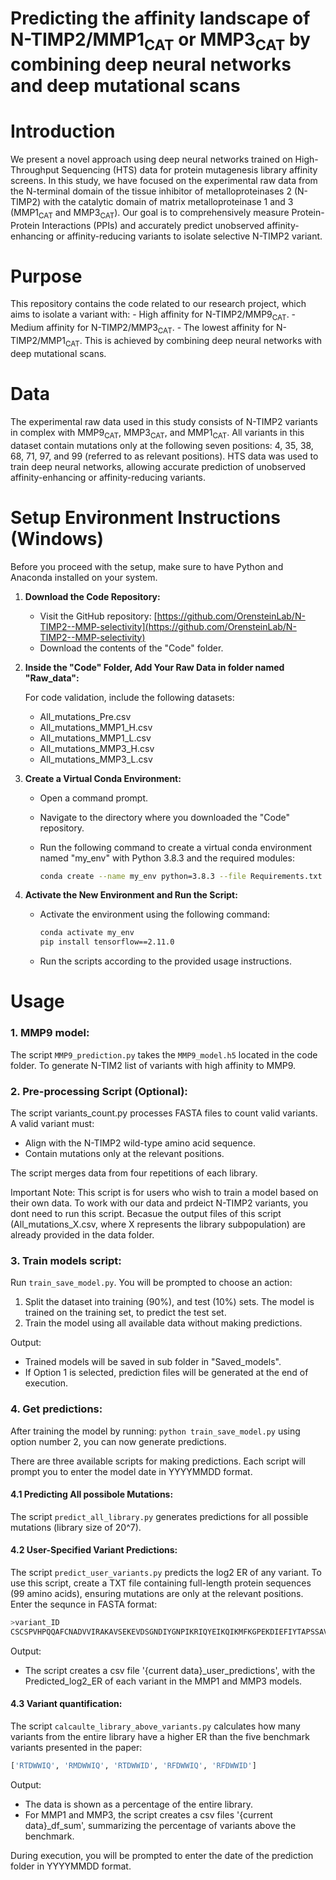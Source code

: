 # Predicting the affinity landscape of N-TIMP2/MMP1<sub>CAT</sub> or MMP3<sub>CAT</sub> by combining deep neural networks and deep mutational scans

# Introduction

We present a novel approach using deep neural networks trained on High-Throughput Sequencing (HTS) data for protein mutagenesis library affinity screens.
In this study, we have focused on the experimental raw data from the N-terminal domain of the tissue inhibitor of metalloproteinases 2 (N-TIMP2) with the catalytic domain of matrix metalloproteinase 1 and 3 (MMP1<sub>CAT</sub> and MMP3<sub>CAT</sub>). Our goal is to comprehensively measure Protein-Protein Interactions (PPIs) and accurately predict unobserved affinity-enhancing or affinity-reducing variants to isolate selective N-TIMP2 variant.

# Purpose

This repository contains the code related to our research project, which aims to isolate a variant with:
   	- High affinity for N-TIMP2/MMP9<sub>CAT</sub>.
    	- Medium affinity for N-TIMP2/MMP3<sub>CAT</sub>.
     	- The lowest affinity for N-TIMP2/MMP1<sub>CAT</sub>.
This is achieved by combining deep neural networks with deep mutational scans.

# Data
The experimental raw data used in this study consists of N-TIMP2 variants in complex with MMP9<sub>CAT</sub>, MMP3<sub>CAT</sub>, and MMP1<sub>CAT</sub>.
All variants in this dataset contain mutations only at the following seven positions: 4, 35, 38, 68, 71, 97, and 99 (referred to as relevant positions).
HTS data was used to train deep neural networks, allowing accurate prediction of unobserved affinity-enhancing or affinity-reducing variants.

# Setup Environment Instructions (Windows)

Before you proceed with the setup, make sure to have Python and Anaconda installed on your system.


1. **Download the Code Repository:**
   - Visit the GitHub repository: [https://github.com/OrensteinLab/N-TIMP2--MMP-selectivity](https://github.com/OrensteinLab/N-TIMP2--MMP-selectivity)
   - Download the contents of the "Code" folder.

2. **Inside the "Code" Folder, Add Your Raw Data in folder named "Raw_data":**

   For code validation, include the following datasets:
   	- All_mutations_Pre.csv
   	- All_mutations_MMP1_H.csv
   	- All_mutations_MMP1_L.csv
   	- All_mutations_MMP3_H.csv
   	- All_mutations_MMP3_L.csv


3. **Create a Virtual Conda Environment:**
   - Open a command prompt.
   - Navigate to the directory where you downloaded the "Code" repository.
   - Run the following command to create a virtual conda environment named "my_env" with Python 3.8.3 and the required modules:
     
     ```bash
     conda create --name my_env python=3.8.3 --file Requirements.txt 
     ```

4. **Activate the New Environment and Run the Script:**
   - Activate the environment using the following command:
     ```bash
     conda activate my_env
     pip install tensorflow==2.11.0
     ```
   - Run the scripts according to the provided usage instructions.


# Usage
### 1. MMP9 model:
The script `MMP9_prediction.py` takes the `MMP9_model.h5` located in the code folder. To generate N-TIM2 list of variants with high affinity to MMP9.

### 2.	Pre-processing Script (Optional):
The script variants_count.py processes FASTA files to count valid variants.
A valid variant must:  
* Align with the N-TIMP2 wild-type amino acid sequence.
* Contain mutations only at the relevant positions.
 
The script merges data from four repetitions of each library.

Important Note: This script is for users who wish to train a model based on their own data. To work with our data and prdeict N-TIMP2 variants, you dont need to run this script. Becasue the output files of this script (All_mutations_X.csv, where X represents the library subpopulation) are already provided in the data folder.


### 3.	Train models script:
Run `train_save_model.py`. You will be prompted to choose an action:
1. Split the dataset into training (90%), and test (10%) sets. The model is trained on the training set, to predict the test set.
2. Train the model using all available data without making predictions.
   
Output:
* Trained models will be saved in sub folder in "Saved_models".
* If Option 1 is selected, prediction files will be generated at the end of execution.

### 4.	Get predictions:
After training the model by running: `python train_save_model.py` using option number 2, you can now generate predictions.

There are three available scripts for making predictions.
Each script will prompt you to enter the model date in YYYYMMDD format.

#### 4.1	Predicting All possibole Mutations:
The script `predict_all_library.py` generates predictions for all possible mutations (library size of 20^7).

#### 4.2	User-Specified Variant Predictions:
The script `predict_user_variants.py` predicts the log2 ER of any variant.
To use this script, create a TXT file containing full-length protein sequences (99 amino acids), ensuring mutations are only at the relevant positions.
Enter the sequnce in FASTA format:
```bash
>variant_ID
CSCSPVHPQQAFCNADVVIRAKAVSEKEVDSGNDIYGNPIKRIQYEIKQIKMFKGPEKDIEFIYTAPSSAVCGVSLDVGGKKEYLIAGKAEGDGKMHIT
```
Output:
* The script creates a csv file '{current data}_user_predictions', with the Predicted_log2_ER of each variant in the MMP1 and MMP3 models.

#### 4.3	Variant quantification:
The script `calcaulte_library_above_variants.py` calculates how many variants from the entire library have a higher ER than the five benchmark variants presented in the paper:
```bash
['RTDWWIQ', 'RMDWWIQ', 'RTDWWID', 'RFDWWIQ', 'RFDWWID']
```

Output:
* The data is shown as a percentage of the entire library.
* For MMP1 and MMP3, the script creates a csv files '{current data}_df_sum', summarizing the percentage of variants above the benchmark.
   
During execution, you will be prompted to enter the date of the prediction folder in YYYYMMDD format.


